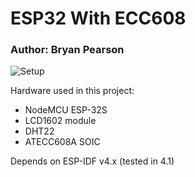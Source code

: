 # ESP32 With ECC608

### Author: Bryan Pearson

![Setup](image.jpg)

Hardware used in this project:
* NodeMCU ESP-32S
* LCD1602 module
* DHT22 
* ATECC608A SOIC

Depends on ESP-IDF v4.x (tested in 4.1)
